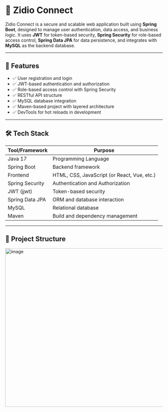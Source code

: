 # 🔐 Zidio Connect

Zidio Connect is a secure and scalable web application built using **Spring Boot**, designed to manage user authentication, data access, and business logic. It uses **JWT** for token-based security, **Spring Security** for role-based access control, **Spring Data JPA** for data persistence, and integrates with **MySQL** as the backend database.

---

## 🚀 Features

- ✅ User registration and login
- ✅ JWT-based authentication and authorization
- ✅ Role-based access control with Spring Security
- ✅ RESTful API structure
- ✅ MySQL database integration
- ✅ Maven-based project with layered architecture
- ✅ DevTools for hot reloads in development

---

## 🛠️ Tech Stack

| Tool/Framework       | Purpose                            |
|----------------------|------------------------------------|
| Java 17              | Programming Language               |
| Spring Boot          | Backend framework                  |
| Frontend     | HTML, CSS, JavaScript (or React, Vue, etc.) |
| Spring Security      | Authentication and Authorization   |
| JWT (jjwt)           | Token-based security               |
| Spring Data JPA      | ORM and database interaction       |
| MySQL                | Relational database                |
| Maven                | Build and dependency management    |

---

## 📁 Project Structure

<img width="826" height="505" alt="image" src="https://github.com/user-attachments/assets/1b9823c9-f661-45bc-a70b-5c267e43dcf7" />



